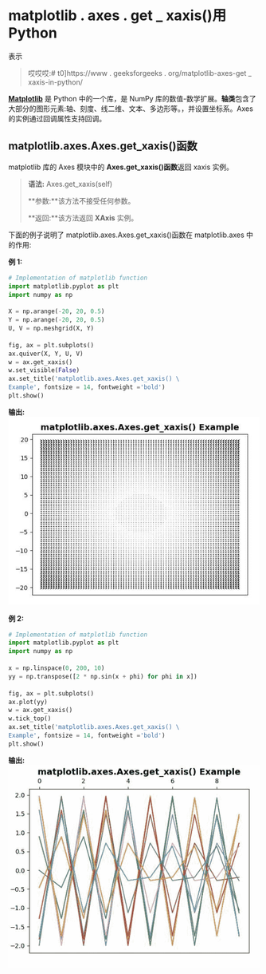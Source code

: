 # matplotlib . axes . get _ xaxis()用 Python

表示

> 哎哎哎:# t0]https://www . geeksforgeeks . org/matplotlib-axes-get _ xaxis-in-python/

**[Matplotlib](https://www.geeksforgeeks.org/python-introduction-matplotlib/)** 是 Python 中的一个库，是 NumPy 库的数值-数学扩展。**轴类**包含了大部分的图形元素:轴、刻度、线二维、文本、多边形等。，并设置坐标系。Axes 的实例通过回调属性支持回调。

## matplotlib.axes.Axes.get_xaxis()函数

matplotlib 库的 Axes 模块中的 **Axes.get_xaxis()函数**返回 xaxis 实例。

> **语法:** Axes.get_xaxis(self)
> 
> **参数:**该方法不接受任何参数。
> 
> **返回:**该方法返回 **XAxis** 实例。

下面的例子说明了 matplotlib.axes.Axes.get_xaxis()函数在 matplotlib.axes 中的作用:

**例 1:**

```py
# Implementation of matplotlib function
import matplotlib.pyplot as plt
import numpy as np

X = np.arange(-20, 20, 0.5)
Y = np.arange(-20, 20, 0.5)
U, V = np.meshgrid(X, Y)

fig, ax = plt.subplots()
ax.quiver(X, Y, U, V)
w = ax.get_xaxis()
w.set_visible(False)
ax.set_title('matplotlib.axes.Axes.get_xaxis() \
Example', fontsize = 14, fontweight ='bold')
plt.show()
```

**输出:**
![](img/b1f2f5688b7043dd52701cac4a8050ae.png)

**例 2:**

```py
# Implementation of matplotlib function
import matplotlib.pyplot as plt
import numpy as np

x = np.linspace(0, 200, 10)
yy = np.transpose([2 * np.sin(x + phi) for phi in x])

fig, ax = plt.subplots()
ax.plot(yy)
w = ax.get_xaxis()
w.tick_top()
ax.set_title('matplotlib.axes.Axes.get_xaxis() \
Example', fontsize = 14, fontweight ='bold')
plt.show()
```

**输出:**
![](img/7aaafeb29f9efb68ebf79cfa0de0c0c0.png)